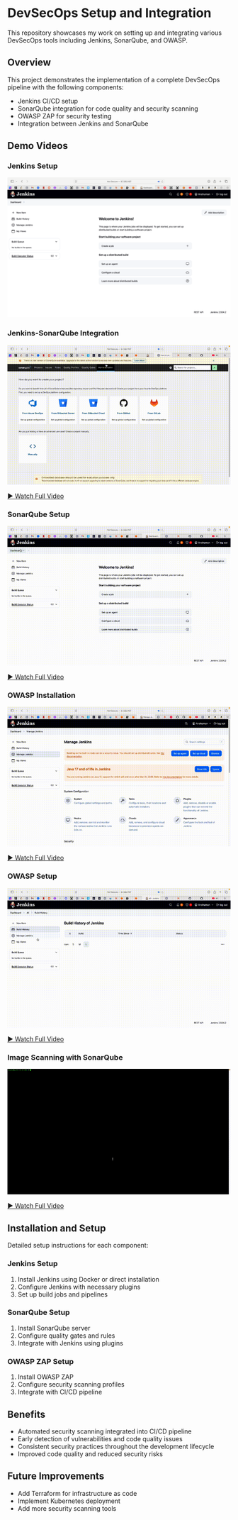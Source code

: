 # DevSecOps Setup and Integration

This repository showcases my work on setting up and integrating various DevSecOps tools including Jenkins, SonarQube, and OWASP.

## Overview

This project demonstrates the implementation of a complete DevSecOps pipeline with the following components:

- Jenkins CI/CD setup
- SonarQube integration for code quality and security scanning
- OWASP ZAP for security testing
- Integration between Jenkins and SonarQube

## Demo Videos

### Jenkins Setup
![Jenkins Setup](./images/JenkinSetup.png)

### Jenkins-SonarQube Integration
![Jenkins-SonarQube Integration](./gifs/jenkins-sonarqube-integration.gif)

[▶️ Watch Full Video](https://github.com/Anshuman-git-code/DevSecOps-Setup-Integretion/raw/main/videos/Integreting-jenkin-sonarQube-compressed.mov)

### SonarQube Setup
![SonarQube Setup](./gifs/sonarqube-setup.gif)

[▶️ Watch Full Video](https://github.com/Anshuman-git-code/DevSecOps-Setup-Integretion/raw/main/videos/settingUp-sonarQube.mov)

### OWASP Installation
![OWASP Installation](./gifs/owasp-installation.gif)

[▶️ Watch Full Video](https://github.com/Anshuman-git-code/DevSecOps-Setup-Integretion/raw/main/videos/OWASP_Installation.mov)

### OWASP Setup
![OWASP Setup](./gifs/owasp-setup.gif)

[▶️ Watch Full Video](https://github.com/Anshuman-git-code/DevSecOps-Setup-Integretion/raw/main/videos/OWASP-SetUp.mov)

### Image Scanning with SonarQube
![Image Scanning with SonarQube](./gifs/image-scanning.gif)

[▶️ Watch Full Video](https://github.com/Anshuman-git-code/DevSecOps-Setup-Integretion/raw/main/videos/Scanning_Image_SonaeQube.mov)

## Installation and Setup

Detailed setup instructions for each component:

### Jenkins Setup
1. Install Jenkins using Docker or direct installation
2. Configure Jenkins with necessary plugins
3. Set up build jobs and pipelines

### SonarQube Setup
1. Install SonarQube server
2. Configure quality gates and rules
3. Integrate with Jenkins using plugins

### OWASP ZAP Setup
1. Install OWASP ZAP
2. Configure security scanning profiles
3. Integrate with CI/CD pipeline

## Benefits

- Automated security scanning integrated into CI/CD pipeline
- Early detection of vulnerabilities and code quality issues
- Consistent security practices throughout the development lifecycle
- Improved code quality and reduced security risks

## Future Improvements

- Add Terraform for infrastructure as code
- Implement Kubernetes deployment
- Add more security scanning tools
